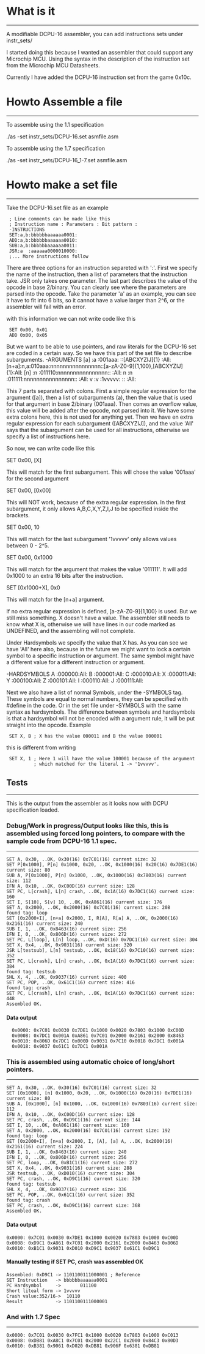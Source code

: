 # What is it
---------------------------------------------------
A modifiable DCPU-16 assembler, you can add instructions sets under instr_sets/

I started doing this because I wanted an assembler that could support
any Microchip MCU. Using the syntax in the description
of the instruction set from the Microchip MCU Datasheets.

Currently I have added the DCPU-16 instruction set from the game 0x10c.

# Howto Assemble a file
---------------------------------------------------
To assemble using the 1.1 specification

 ./as -set instr_sets/DCPU-16.set asmfile.asm

To assemble using the 1.7 specification

 ./as -set instr_sets/DCPU-16_1-7.set asmfile.asm


# Howto make a set file
--------------------------------------------------
Take the DCPU-16.set file as an example

     ; Line comments can be made like this
     ; Instruction name : Parameters : Bit pattern :
     -INSTRUCTIONS
     SET:a,b:bbbbbbaaaaaa0001:
     ADD:a,b:bbbbbbaaaaaa0010:
     SUB:a,b:bbbbbbaaaaaa0011:
     JSR:a  :aaaaaa0000010000:
     ;... More instructions follow

There are three options for an instruction separeted with ':'. First we specify the name of the instruction, then a list of parameters that the instruction take. JSR only takes one parameter. The last part describes the value of the opcode in base 2/binary. You can clearly see where the parameters are parsed into the opcode. Take the parameter 'a' as an example, you can see it have to fit into 6 bits, so it cannot have a value larger than 2^6, or the assembler will fail with an error.

with this information we can not write code like this

     SET 0x00, 0x01
     ADD 0x00, 0x05

But we want to be able to use pointers, and raw literals for the DCPU-16 set are coded in a certain way. So we have this part of the set file to describe subarguments.
 -ARGUMENTS
 [a]  :a  :001aaa:                ::[ABCXYZIJ]\{1\}                     :All:
 [n+a]:n,a:010aaa:nnnnnnnnnnnnnnnn::[a-zA-Z0-9]\{1,100\},[ABCXYZIJ]\{1\}:All:
 [n]  :n  :011110:nnnnnnnnnnnnnnnn::                                    :All:
 n    :n  :011111:nnnnnnnnnnnnnnnn::                                    :All:
 v    :v  :1vvvvv:                ::                                    :All:

This 7 parts separated with colons. First a simple regular expression for the argument ([a]), then a list of subarguments (a), then the value that is used for that argument in base 2/binary (001aaa). Then comes an overflow value, this value will be added after the opcode, not parsed into it. We have some extra colons here, this is not used for anything yet. Then we have en extra regular expression for each subargument ([ABCXYZIJ]), and the value 'All' says that the subargument can be used for all instructions, otherwise we specify a list of instructions here.

So now, we can write code like this

   SET 0x00, [X]

This will match for the first subargument. This will chose the value '001aaa' for the second argument

   SET 0x00, [0x00]

This will NOT work, because of the extra regular expression. In the first subargument, it only allows A,B,C,X,Y,Z,I,J to be specified inside the brackets. 

   SET 0x00, 10

This will match for the last subargument '1vvvvv' only allows values between 0 - 2^5.

   SET 0x00, 0x1000

This will match for the argument that makes the value '011111'. It will add 0x1000 to an extra 16 bits after the instruction.

   SET [0x1000+X], 0x0

This will match for the [n+a] argument.

If no extra regular expression is defined, [a-zA-Z0-9]{1,100} is used. But we still miss something. X doesn't have a value. The assembler still needs to know what X is, otherwise we will have lines in our code marked as UNDEFINED, and the assembling will not complete.

Under Hardsymbols we specify the value that X has. As you can see we have 'All' here also, because in the future we might want to lock a certain symbol to a specific instruction or argument. The same symbol might have a different value for a different instruction or argument.

   -HARDSYMBOLS
   A          :000000:All:
   B          :000001:All:
   C          :000010:All:
   X          :000011:All:
   Y          :000100:All:
   Z          :000101:All:
   I          :000110:All:
   J          :000111:All:
   
Next we also have a list of normal Symbols, under the -SYMBOLS tag. These symbols are equal to normal numbers, they can be specified with #define in the code. Or in the set file under -SYMBOLS with the same syntax as hardsymbols. The difference between symbols and hardsymbols is that a hardsymbol will not be encoded with a argument rule, it will be put straight into the opcode. Example

     SET X, B ; X has the value 000011 and B the value 000001

this is different from writing

     SET X, 1 ; Here 1 will have the value 100001 because of the argument
     	      ; which matched for the literal 1 -> '1vvvvv'.


## Tests
---------------------------------------------------
This is the output from the assembler as it looks now with DCPU specification loaded.


### Debug/Work in progress/Output looks like this, this is assembled using forced long pointers, to compare with the sample code from DCPU-16 1.1 spec.
---------------------------------------------------
	SET A, 0x30, ..OK, 0x30(16) 0x7C01(16) current size: 32
	SET P[0x1000], P[n] 0x1000, 0x20, ..OK, 0x1000(16) 0x20(16) 0x7DE1(16) current size: 80
	SUB A, P[0x1000], P[n] 0x1000, ..OK, 0x1000(16) 0x7803(16) current size: 112
	IFN A, 0x10, ..OK, 0xC00D(16) current size: 128
	SET PC, L[crash], L[n] crash, ..OK, 0x1A(16) 0x7DC1(16) current size: 160
	SET I, S[10], S[v] 10, ..OK, 0xA861(16) current size: 176
	SET A, 0x2000, ..OK, 0x2000(16) 0x7C01(16) current size: 208
	found tag: loop
	SET [0x2000+I], [n+a] 0x2000, I, R[A], R[a] A, ..OK, 0x2000(16) 0x2161(16) current size: 240
	SUB I, 1, ..OK, 0x8463(16) current size: 256
	IFN I, 0, ..OK, 0x806D(16) current size: 272
	SET PC, L[loop], L[n] loop, ..OK, 0xD(16) 0x7DC1(16) current size: 304
	SET X, 0x4, ..OK, 0x9031(16) current size: 320
	JSR L[testsub], L[n] testsub, ..OK, 0x18(16) 0x7C10(16) current size: 352
	SET PC, L[crash], L[n] crash, ..OK, 0x1A(16) 0x7DC1(16) current size: 384
	found tag: testsub
	SHL X, 4, ..OK, 0x9037(16) current size: 400
	SET PC, POP, ..OK, 0x61C1(16) current size: 416
	found tag: crash
	SET PC, L[crash], L[n] crash, ..OK, 0x1A(16) 0x7DC1(16) current size: 448
	Assembled OK.

#### Data output
      0x0000: 0x7C01 0x0030 0x7DE1 0x1000 0x0020 0x7803 0x1000 0xC00D 
      0x0008: 0x7DC1 0x001A 0xA861 0x7C01 0x2000 0x2161 0x2000 0x8463 
      0x0010: 0x806D 0x7DC1 0x000D 0x9031 0x7C10 0x0018 0x7DC1 0x001A 
      0x0018: 0x9037 0x61C1 0x7DC1 0x001A 

### This is assembled using automatic choice of long/short pointers.
---------------------------------------------------
	SET A, 0x30, ..OK, 0x30(16) 0x7C01(16) current size: 32
	SET [0x1000], [n] 0x1000, 0x20, ..OK, 0x1000(16) 0x20(16) 0x7DE1(16) current size: 80
	SUB A, [0x1000], [n] 0x1000, ..OK, 0x1000(16) 0x7803(16) current size: 112
	IFN A, 0x10, ..OK, 0xC00D(16) current size: 128
	SET PC, crash, ..OK, 0xD9C1(16) current size: 144
	SET I, 10, ..OK, 0xA861(16) current size: 160
	SET A, 0x2000, ..OK, 0x2000(16) 0x7C01(16) current size: 192
	found tag: loop
	SET [0x2000+I], [n+a] 0x2000, I, [A], [a] A, ..OK, 0x2000(16) 0x2161(16) current size: 224
	SUB I, 1, ..OK, 0x8463(16) current size: 240
	IFN I, 0, ..OK, 0x806D(16) current size: 256
	SET PC, loop, ..OK, 0xB1C1(16) current size: 272
	SET X, 0x4, ..OK, 0x9031(16) current size: 288
	JSR testsub, ..OK, 0xD010(16) current size: 304
	SET PC, crash, ..OK, 0xD9C1(16) current size: 320
	found tag: testsub
	SHL X, 4, ..OK, 0x9037(16) current size: 336
	SET PC, POP, ..OK, 0x61C1(16) current size: 352
	found tag: crash
	SET PC, crash, ..OK, 0xD9C1(16) current size: 368
	Assembled OK.

#### Data output
	0x0000: 0x7C01 0x0030 0x7DE1 0x1000 0x0020 0x7803 0x1000 0xC00D 
	0x0008: 0xD9C1 0xA861 0x7C01 0x2000 0x2161 0x2000 0x8463 0x806D 
	0x0010: 0xB1C1 0x9031 0xD010 0xD9C1 0x9037 0x61C1 0xD9C1 

#### Manually testing if SET PC, crash was assembled OK
    Assembled: 0xD9C1 -> 1101100111000001 ; Reference
    SET Instruction   -> bbbbbbaaaaaa0001
    PC Hardsymbol     ->       011100
    Short liteal form -> 1vvvvv
    Crash value:352/16->  10110
    Result            -> 1101100111000001


### And with 1.7 Spec
---------------------------------------------------
	0x0000: 0x7C01 0x0030 0x7FC1 0x1000 0x0020 0x7803 0x1000 0xC013 
	0x0008: 0xDB81 0xA8C1 0x7C01 0x2000 0x22C1 0x2000 0x84C3 0x80D3 
	0x0010: 0xB381 0x9061 0xD020 0xDB81 0x906F 0x6381 0xDB81 
